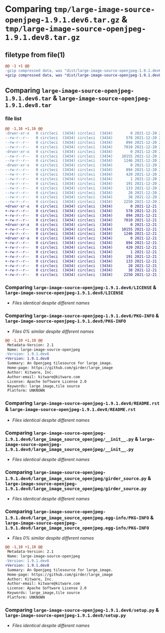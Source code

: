 # Comparing `tmp/large-image-source-openjpeg-1.9.1.dev6.tar.gz` & `tmp/large-image-source-openjpeg-1.9.1.dev8.tar.gz`

## filetype from file(1)

```diff
@@ -1 +1 @@
-gzip compressed data, was "dist/large-image-source-openjpeg-1.9.1.dev6.tar", last modified: Mon Dec 20 21:02:04 2021, max compression
+gzip compressed data, was "dist/large-image-source-openjpeg-1.9.1.dev8.tar", last modified: Tue Dec 21 17:38:12 2021, max compression
```

## Comparing `large-image-source-openjpeg-1.9.1.dev6.tar` & `large-image-source-openjpeg-1.9.1.dev8.tar`

### file list

```diff
@@ -1,16 +1,16 @@
-drwxr-xr-x   0 circleci  (3434) circleci  (3434)        0 2021-12-20 21:02:04.000000 large-image-source-openjpeg-1.9.1.dev6/
--rw-r--r--   0 circleci  (3434) circleci  (3434)      578 2021-12-20 21:02:03.000000 large-image-source-openjpeg-1.9.1.dev6/LICENSE
--rw-r--r--   0 circleci  (3434) circleci  (3434)      894 2021-12-20 21:02:04.000000 large-image-source-openjpeg-1.9.1.dev6/PKG-INFO
--rw-r--r--   0 circleci  (3434) circleci  (3434)     7010 2021-12-20 21:02:03.000000 large-image-source-openjpeg-1.9.1.dev6/README.rst
-drwxr-xr-x   0 circleci  (3434) circleci  (3434)        0 2021-12-20 21:02:04.000000 large-image-source-openjpeg-1.9.1.dev6/large_image_source_openjpeg/
--rw-r--r--   0 circleci  (3434) circleci  (3434)    10155 2021-12-20 21:00:58.000000 large-image-source-openjpeg-1.9.1.dev6/large_image_source_openjpeg/__init__.py
--rw-r--r--   0 circleci  (3434) circleci  (3434)     1246 2021-12-20 21:00:58.000000 large-image-source-openjpeg-1.9.1.dev6/large_image_source_openjpeg/girder_source.py
-drwxr-xr-x   0 circleci  (3434) circleci  (3434)        0 2021-12-20 21:02:04.000000 large-image-source-openjpeg-1.9.1.dev6/large_image_source_openjpeg.egg-info/
--rw-r--r--   0 circleci  (3434) circleci  (3434)      894 2021-12-20 21:02:03.000000 large-image-source-openjpeg-1.9.1.dev6/large_image_source_openjpeg.egg-info/PKG-INFO
--rw-r--r--   0 circleci  (3434) circleci  (3434)      420 2021-12-20 21:02:03.000000 large-image-source-openjpeg-1.9.1.dev6/large_image_source_openjpeg.egg-info/SOURCES.txt
--rw-r--r--   0 circleci  (3434) circleci  (3434)        1 2021-12-20 21:02:03.000000 large-image-source-openjpeg-1.9.1.dev6/large_image_source_openjpeg.egg-info/dependency_links.txt
--rw-r--r--   0 circleci  (3434) circleci  (3434)      191 2021-12-20 21:02:03.000000 large-image-source-openjpeg-1.9.1.dev6/large_image_source_openjpeg.egg-info/entry_points.txt
--rw-r--r--   0 circleci  (3434) circleci  (3434)      133 2021-12-20 21:02:03.000000 large-image-source-openjpeg-1.9.1.dev6/large_image_source_openjpeg.egg-info/requires.txt
--rw-r--r--   0 circleci  (3434) circleci  (3434)       28 2021-12-20 21:02:03.000000 large-image-source-openjpeg-1.9.1.dev6/large_image_source_openjpeg.egg-info/top_level.txt
--rw-r--r--   0 circleci  (3434) circleci  (3434)       38 2021-12-20 21:02:04.000000 large-image-source-openjpeg-1.9.1.dev6/setup.cfg
--rw-r--r--   0 circleci  (3434) circleci  (3434)     2250 2021-12-20 21:00:58.000000 large-image-source-openjpeg-1.9.1.dev6/setup.py
+drwxr-xr-x   0 circleci  (3434) circleci  (3434)        0 2021-12-21 17:38:12.000000 large-image-source-openjpeg-1.9.1.dev8/
+-rw-r--r--   0 circleci  (3434) circleci  (3434)      578 2021-12-21 17:38:12.000000 large-image-source-openjpeg-1.9.1.dev8/LICENSE
+-rw-r--r--   0 circleci  (3434) circleci  (3434)      894 2021-12-21 17:38:12.000000 large-image-source-openjpeg-1.9.1.dev8/PKG-INFO
+-rw-r--r--   0 circleci  (3434) circleci  (3434)     7010 2021-12-21 17:38:12.000000 large-image-source-openjpeg-1.9.1.dev8/README.rst
+drwxr-xr-x   0 circleci  (3434) circleci  (3434)        0 2021-12-21 17:38:12.000000 large-image-source-openjpeg-1.9.1.dev8/large_image_source_openjpeg/
+-rw-r--r--   0 circleci  (3434) circleci  (3434)    10155 2021-12-21 17:36:53.000000 large-image-source-openjpeg-1.9.1.dev8/large_image_source_openjpeg/__init__.py
+-rw-r--r--   0 circleci  (3434) circleci  (3434)     1246 2021-12-21 17:36:53.000000 large-image-source-openjpeg-1.9.1.dev8/large_image_source_openjpeg/girder_source.py
+drwxr-xr-x   0 circleci  (3434) circleci  (3434)        0 2021-12-21 17:38:12.000000 large-image-source-openjpeg-1.9.1.dev8/large_image_source_openjpeg.egg-info/
+-rw-r--r--   0 circleci  (3434) circleci  (3434)      894 2021-12-21 17:38:12.000000 large-image-source-openjpeg-1.9.1.dev8/large_image_source_openjpeg.egg-info/PKG-INFO
+-rw-r--r--   0 circleci  (3434) circleci  (3434)      420 2021-12-21 17:38:12.000000 large-image-source-openjpeg-1.9.1.dev8/large_image_source_openjpeg.egg-info/SOURCES.txt
+-rw-r--r--   0 circleci  (3434) circleci  (3434)        1 2021-12-21 17:38:12.000000 large-image-source-openjpeg-1.9.1.dev8/large_image_source_openjpeg.egg-info/dependency_links.txt
+-rw-r--r--   0 circleci  (3434) circleci  (3434)      191 2021-12-21 17:38:12.000000 large-image-source-openjpeg-1.9.1.dev8/large_image_source_openjpeg.egg-info/entry_points.txt
+-rw-r--r--   0 circleci  (3434) circleci  (3434)      133 2021-12-21 17:38:12.000000 large-image-source-openjpeg-1.9.1.dev8/large_image_source_openjpeg.egg-info/requires.txt
+-rw-r--r--   0 circleci  (3434) circleci  (3434)       28 2021-12-21 17:38:12.000000 large-image-source-openjpeg-1.9.1.dev8/large_image_source_openjpeg.egg-info/top_level.txt
+-rw-r--r--   0 circleci  (3434) circleci  (3434)       38 2021-12-21 17:38:12.000000 large-image-source-openjpeg-1.9.1.dev8/setup.cfg
+-rw-r--r--   0 circleci  (3434) circleci  (3434)     2250 2021-12-21 17:36:53.000000 large-image-source-openjpeg-1.9.1.dev8/setup.py
```

### Comparing `large-image-source-openjpeg-1.9.1.dev6/LICENSE` & `large-image-source-openjpeg-1.9.1.dev8/LICENSE`

 * *Files identical despite different names*

### Comparing `large-image-source-openjpeg-1.9.1.dev6/PKG-INFO` & `large-image-source-openjpeg-1.9.1.dev8/PKG-INFO`

 * *Files 0% similar despite different names*

```diff
@@ -1,10 +1,10 @@
 Metadata-Version: 2.1
 Name: large-image-source-openjpeg
-Version: 1.9.1.dev6
+Version: 1.9.1.dev8
 Summary: An Openjpeg tilesource for large_image.
 Home-page: https://github.com/girder/large_image
 Author: Kitware, Inc.
 Author-email: kitware@kitware.com
 License: Apache Software License 2.0
 Keywords: large_image,tile source
 Platform: UNKNOWN
```

### Comparing `large-image-source-openjpeg-1.9.1.dev6/README.rst` & `large-image-source-openjpeg-1.9.1.dev8/README.rst`

 * *Files identical despite different names*

### Comparing `large-image-source-openjpeg-1.9.1.dev6/large_image_source_openjpeg/__init__.py` & `large-image-source-openjpeg-1.9.1.dev8/large_image_source_openjpeg/__init__.py`

 * *Files identical despite different names*

### Comparing `large-image-source-openjpeg-1.9.1.dev6/large_image_source_openjpeg/girder_source.py` & `large-image-source-openjpeg-1.9.1.dev8/large_image_source_openjpeg/girder_source.py`

 * *Files identical despite different names*

### Comparing `large-image-source-openjpeg-1.9.1.dev6/large_image_source_openjpeg.egg-info/PKG-INFO` & `large-image-source-openjpeg-1.9.1.dev8/large_image_source_openjpeg.egg-info/PKG-INFO`

 * *Files 0% similar despite different names*

```diff
@@ -1,10 +1,10 @@
 Metadata-Version: 2.1
 Name: large-image-source-openjpeg
-Version: 1.9.1.dev6
+Version: 1.9.1.dev8
 Summary: An Openjpeg tilesource for large_image.
 Home-page: https://github.com/girder/large_image
 Author: Kitware, Inc.
 Author-email: kitware@kitware.com
 License: Apache Software License 2.0
 Keywords: large_image,tile source
 Platform: UNKNOWN
```

### Comparing `large-image-source-openjpeg-1.9.1.dev6/setup.py` & `large-image-source-openjpeg-1.9.1.dev8/setup.py`

 * *Files identical despite different names*

